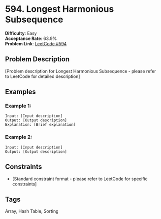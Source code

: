 # 594. Longest Harmonious Subsequence

**Difficulty**: Easy  
**Acceptance Rate**: 63.9%  
**Problem Link**: [LeetCode #594](https://leetcode.com/problems/longest-harmonious-subsequence/)

## Problem Description

[Problem description for Longest Harmonious Subsequence - please refer to LeetCode for detailed description]

## Examples

### Example 1:
```
Input: [Input description]
Output: [Output description]
Explanation: [Brief explanation]
```

### Example 2:
```
Input: [Input description]
Output: [Output description]
```

## Constraints

- [Standard constraint format - please refer to LeetCode for specific constraints]

## Tags
Array, Hash Table, Sorting